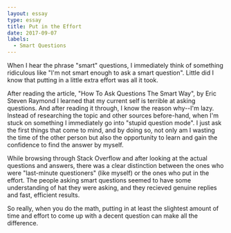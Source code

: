 ```yaml
---
layout: essay
type: essay
title: Put in the Effort
date: 2017-09-07
labels:
  - Smart Questions
---
```


When I hear the phrase "smart" questions, I immediately think of something ridiculous like "I'm not smart enough to ask a smart question". Little did I know that putting in a little extra effort was all it took. 

After reading the article, "How To Ask Questions The Smart Way", by Eric Steven Raymond I learned that my current self is terrible at asking questions. And after reading it through, I know the reason why--I'm lazy. Instead of researching the topic and other sources before-hand, when I'm stuck on something I immediately go into "stupid question mode". I just ask the first things that come to mind, and by doing so, not only am I wasting the time of the other person but also the opportunity to learn and gain the confidence to find the answer by myself. 

While browsing through Stack Overflow and after looking at the actual questions and answers, there was a clear distinction between the ones who were "last-minute questioners" (like myself) or the ones who put in the effort. The people asking smart questions seemed to have some understanding of hat they were asking, and they recieved genuine replies and fast, efficient results. 

So really, when you do the math, putting in at least the slightest amount of time and effort to come up with a decent question can make all the difference. 
